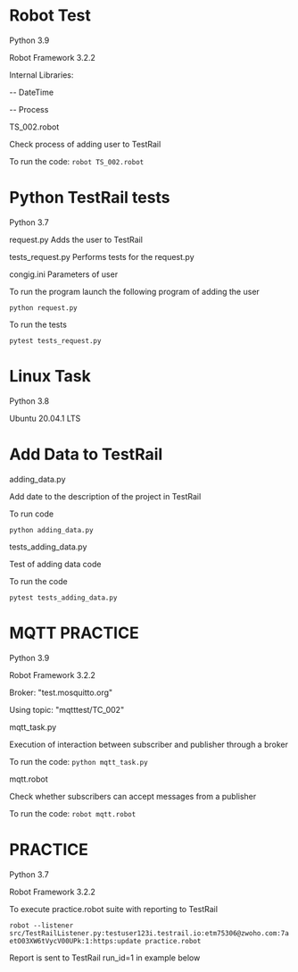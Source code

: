 # Robot Test

Python 3.9

Robot Framework 3.2.2

Internal Libraries:

-- DateTime

-- Process

TS_002.robot

Check process of adding user to TestRail

To run the code: ```robot TS_002.robot```


# Python TestRail tests

Python 3.7

request.py 
Adds the user to TestRail

tests_request.py
Performs tests for the request.py

congig.ini
Parameters of user

To run the program launch the following program of adding the user
```
python request.py
```
To run the tests 
```
pytest tests_request.py
```

# Linux Task

Python 3.8

Ubuntu 20.04.1 LTS

# Add Data to TestRail

adding_data.py

Add date to the description of the project in TestRail

To run code

```
python adding_data.py
```

tests_adding_data.py

Test of adding data code

To run the code

```
pytest tests_adding_data.py
```


# MQTT PRACTICE

Python 3.9

Robot Framework 3.2.2

Broker: "test.mosquitto.org" 

Using topic: "mqtttest/TC_002"

mqtt_task.py

Execution of interaction between subscriber and publisher through a broker

To run the code:  ```python mqtt_task.py```


mqtt.robot

Check whether subscribers can accept messages from a publisher

To run the code: ```robot mqtt.robot```

# PRACTICE

Python 3.7

Robot Framework 3.2.2

To execute practice.robot suite with reporting to TestRail

```robot --listener src/TestRailListener.py:testuser123i.testrail.io:etm75306@zwoho.com:7aetO03XW6tVycV00UPk:1:https:update practice.robot```

Report is sent to TestRail run_id=1 in example below 